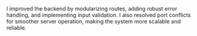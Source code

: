 I improved the backend by modularizing routes, adding robust error handling, and implementing input validation. I also resolved port conflicts for smoother server operation, making the system more scalable and reliable.
